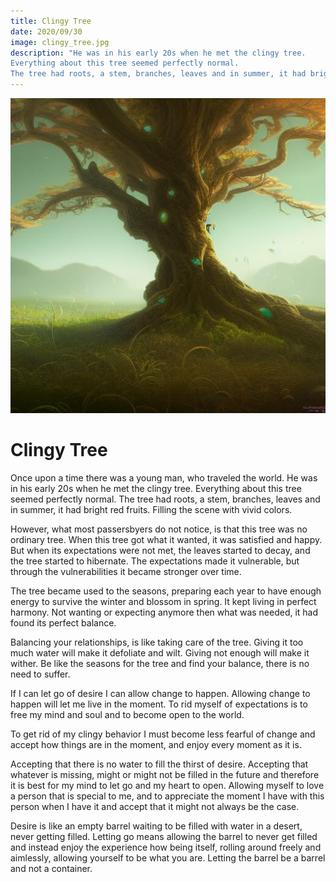 ```yaml
---
title: Clingy Tree
date: 2020/09/30
image: clingy_tree.jpg
description: "He was in his early 20s when he met the clingy tree.
Everything about this tree seemed perfectly normal.
The tree had roots, a stem, branches, leaves and in summer, it had bright red fruits. Filling the scene with vivid colors."
---
```


![clingy tree](/static/posts/clingy_tree.jpg)

# Clingy Tree

Once upon a time there was a young man, who traveled the world.
He was in his early 20s when he met the clingy tree.
Everything about this tree seemed perfectly normal.
The tree had roots, a stem, branches, leaves and in summer, it had bright red fruits. Filling the scene with vivid colors.

However, what most passersbyers do not notice, is that this tree was no ordinary tree.
When this tree got what it wanted, it was satisfied and happy.
But when its expectations were not met, the leaves started to decay, and the tree started to hibernate.
The expectations made it vulnerable, but through the vulnerabilities it became stronger over time.

The tree became used to the seasons, preparing each year to have enough energy to survive the winter and blossom in spring.
It kept living in perfect harmony. Not wanting or expecting anymore then what was needed, it had found its perfect balance.

Balancing your relationships, is like taking care of the tree. Giving it too much water will make it defoliate and wilt. Giving not enough will make it wither.
Be like the seasons for the tree and find your balance, there is no need to suffer.

If I can let go of desire I can allow change to happen. Allowing change to happen will let me live in the moment.
To rid myself of expectations is to free my mind and soul and to become open to the world.

To get rid of my clingy behavior I must become less fearful of change and accept how things are in the moment, and enjoy every moment as it is.

Accepting that there is no water to fill the thirst of desire. Accepting that whatever is missing, might or might not be filled in the future and therefore it is best for my mind to let go and my heart to open.
Allowing myself to love a person that is special to me, and to appreciate the moment I have with this person when I have it and accept that it might not always be the case.

Desire is like an empty barrel waiting to be filled with water in a desert, never getting filled. Letting go means allowing the barrel to never get filled and instead enjoy the experience how being itself, rolling around freely and aimlessly, allowing yourself to be what you are.
Letting the barrel be a barrel and not a container.


